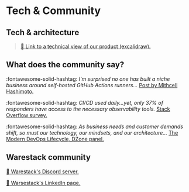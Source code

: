 # Tech & Community

## Tech & architecture

> <a href="https://excalidraw.com/#room=cbe9ad7e3782f2d4aadf,9BBCJcrK9sjLaqtQNm_Cdw
" target="_blank"> :file_folder: Link to a technical view of our product (excalidraw). </a>

## What does the community say?

:fontawesome-solid-hashtag: *I'm surprised no one has built a niche business around self-hosted GitHub Actions runners...* <a href="https://twitter.com/mitchellh/status/1731071326201561194?s=46&t=WgmgJJS9NisHL6I8Oqg4_A" target="_blank">  Post by Mithcell Hashimoto.</a>

:fontawesome-solid-hashtag: *CI/CD used daily...yet, only 37% of responders have access to the necessary observability tools.*  <a href="https://survey.stackoverflow.co/2022" target="_blank">Stack Overflow survey.</a>

:fontawesome-solid-hashtag: *As business needs and customer demands shift, so must our technology, our mindsets, and our architecture...*  <a href="https://events.dzone.com/dzone/The-Modern-DevOPs-Lifecycle-Shifting-CI-CD-and-Application-Architectures?bmid=00b626a6814e&bmid_type=member" target="_blank"> The Modern DevOps Lifecycle, DZone panel.</a>

## Warestack community

<a href="https://discord.com/invite/pqg5sxhx6Y" target="_blank"> :link: Warestack's Discord server. </a>

<a href="https://www.linkedin.com/company/36080416" target="_blank"> :link: Warsestack's LinkedIn page. </a>

